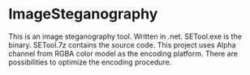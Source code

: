 # ImageSteganography
This is an image steganography tool. Written in .net.
SETool.exe is the binary.
SETool.7z contains the source code. This project uses Alpha channel from RGBA color model as the encoding platform. There are possibilities to optimize the encoding procedure.
